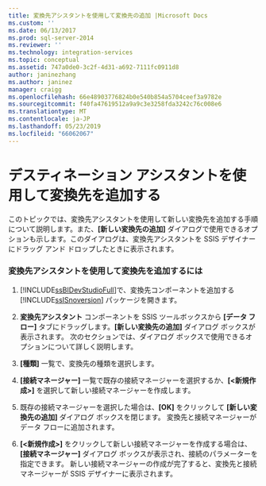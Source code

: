 ```yaml
---
title: 変換先アシスタントを使用して変換先の追加 |Microsoft Docs
ms.custom: ''
ms.date: 06/13/2017
ms.prod: sql-server-2014
ms.reviewer: ''
ms.technology: integration-services
ms.topic: conceptual
ms.assetid: 747a0de0-3c2f-4d31-a692-7111fc0911d8
author: janinezhang
ms.author: janinez
manager: craigg
ms.openlocfilehash: 66e48903776824b0e540b854a5704ceef3a9782e
ms.sourcegitcommit: f40fa47619512a9a9c3e3258fda3242c76c008e6
ms.translationtype: MT
ms.contentlocale: ja-JP
ms.lasthandoff: 05/23/2019
ms.locfileid: "66062067"
---
```

# <a name="add-a-destination-using-destination-assistant"></a>デスティネーション アシスタントを使用して変換先を追加する
  このトピックでは、変換先アシスタントを使用して新しい変換先を追加する手順について説明します。また、**[新しい変換先の追加]** ダイアログで使用できるオプションも示します。このダイアログは、変換先アシスタントを SSIS デザイナーにドラッグ アンド ドロップしたときに表示されます。  
  
### <a name="to-use-destination-assistant-to-add-a-destination"></a>変換先アシスタントを使用して変換先を追加するには  
  
1.  [!INCLUDE[ssBIDevStudioFull](../includes/ssbidevstudiofull-md.md)]で、変換先コンポーネントを追加する [!INCLUDE[ssISnoversion](../includes/ssisnoversion-md.md)] パッケージを開きます。  
  
2.  **変換先アシスタント** コンポーネントを SSIS ツールボックスから **[データ フロー]** タブにドラッグします。**[新しい変換先の追加]** ダイアログ ボックスが表示されます。 次のセクションでは、ダイアログ ボックスで使用できるオプションについて詳しく説明します。  
  
3.  **[種類]** 一覧で、変換先の種類を選択します。  
  
4.  **[接続マネージャー]** 一覧で既存の接続マネージャーを選択するか、**[\<新規作成>]** を選択して新しい接続マネージャーを作成します。  
  
5.  既存の接続マネージャーを選択した場合は、**[OK]** をクリックして **[新しい変換先の追加]** ダイアログ ボックスを閉じます。 変換先と接続マネージャーがデータ フローに追加されます。  
  
6.  **[\<新規作成>]** をクリックして新しい接続マネージャーを作成する場合は、**[接続マネージャー]** ダイアログ ボックスが表示され、接続のパラメーターを指定できます。 新しい接続マネージャーの作成が完了すると、変換先と接続マネージャーが SSIS デザイナーに表示されます。  
  
  
